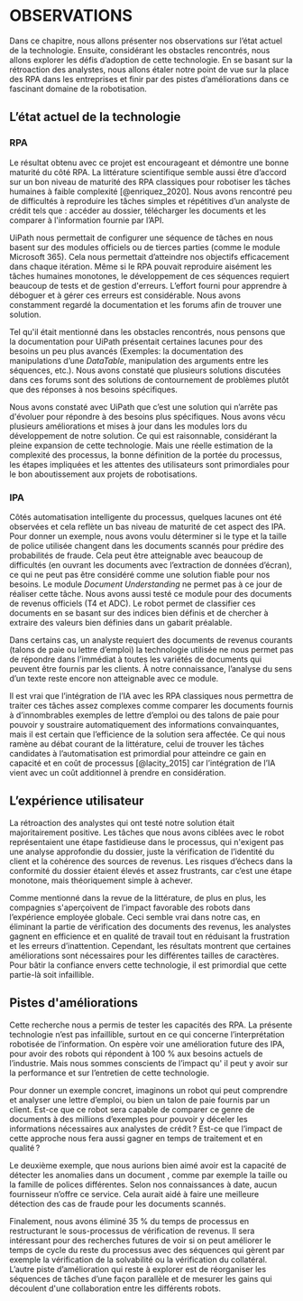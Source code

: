 # OBSERVATIONS

Dans ce chapitre, nous allons présenter nos observations sur l’état actuel de la technologie. Ensuite, considérant les obstacles rencontrés, nous allons explorer les défis d’adoption de cette technologie. En se basant sur la rétroaction des analystes, nous allons étaler notre point de vue sur la place des RPA dans les entreprises et finir par des pistes d’améliorations dans ce fascinant domaine de la robotisation.

## L’état actuel de la technologie
### RPA

Le résultat obtenu avec ce projet est encourageant et démontre une bonne maturité du côté RPA. La littérature scientifique semble aussi être d’accord sur un bon niveau de maturité des RPA classiques pour robotiser les tâches humaines à faible complexité [@enriquez_2020]. Nous avons rencontré peu de difficultés à reproduire les tâches simples et répétitives d’un analyste de crédit tels que : accéder au dossier, télécharger les documents et les comparer à l'information fournie par l’API.

UiPath nous permettait de configurer une séquence de tâches en nous basent sur des modules officiels ou de tierces parties (comme le module Microsoft 365). Cela nous permettait d’atteindre nos objectifs efficacement dans chaque itération.
Même si le RPA pouvait reproduire aisément les tâches humaines monotones, le développement de ces séquences requiert beaucoup de tests et de gestion d'erreurs. L’effort fourni pour apprendre à déboguer et à gérer ces erreurs est considérable. Nous avons constamment regardé la documentation et les forums afin de trouver une solution.

Tel qu'il était mentionné dans les obstacles rencontrés, nous pensons que la documentation pour UiPath présentait certaines lacunes pour des besoins un peu plus avancés (Exemples: la documentation des manipulations d’une *DataTable*, manipulation des arguments entre les séquences, etc.). Nous avons constaté que plusieurs solutions discutées dans ces forums sont des solutions de contournement de problèmes plutôt que des réponses à nos besoins spécifiques.

Nous avons constaté avec UiPath que c’est une solution qui n’arrête pas d'évoluer pour répondre à des besoins plus spécifiques. Nous avons vécu plusieurs améliorations et mises à jour dans les modules lors du développement de notre solution. Ce qui est raisonnable, considérant la pleine expansion de cette technologie. Mais une réelle estimation de la complexité des processus, la bonne définition de la portée du processus, les étapes impliquées et les attentes des utilisateurs sont primordiales pour le bon aboutissement aux projets de robotisations.

### IPA

Côtés automatisation intelligente du processus, quelques lacunes ont été observées et cela reflète un bas niveau de maturité de cet aspect des IPA. Pour donner un exemple, nous avons voulu déterminer si le type et la taille de police utilisée changent dans les documents scannés pour prédire des probabilités de fraude. Cela peut être atteignable avec beaucoup de difficultés (en ouvrant les documents avec l’extraction de données d’écran), ce qui ne peut pas être considéré comme une solution fiable pour nos besoins. Le module *Document Understanding* ne permet pas à ce jour de réaliser cette tâche.
Nous avons aussi testé ce module pour des documents de revenus officiels (T4 et ADC). Le robot permet de classifier ces documents en se basant sur des indices bien définis et de chercher à extraire des valeurs bien définies dans un gabarit préalable.

Dans certains cas, un analyste requiert des documents de revenus courants (talons de paie ou lettre d’emploi) la technologie utilisée ne nous permet pas de répondre dans l’immédiat à toutes les variétés de documents qui peuvent être fournis par les clients. À notre connaissance, l’analyse du sens d’un texte reste encore non atteignable avec ce module.

Il est vrai que l’intégration de l’IA avec les RPA classiques nous permettra de traiter ces tâches assez complexes comme comparer les documents fournis à d’innombrables exemples de lettre d’emploi ou des talons de paie pour pouvoir y soustraire automatiquement des informations convainquantes, mais il est certain que l’efficience de la solution sera affectée.
Ce qui nous ramène au débat courant de la littérature, celui de trouver les tâches candidates à l’automatisation est primordial pour atteindre ce gain en capacité et en coût de processus [@lacity_2015] car l’intégration de l’IA vient avec un coût additionnel à prendre en considération.

## L’expérience utilisateur

La rétroaction des analystes qui ont testé notre solution était majoritairement positive. Les tâches que nous avons ciblées avec le robot représentaient une étape fastidieuse dans le processus, qui n'exigent pas une analyse approfondie du dossier, juste la vérification de l’identité du client et la cohérence des sources de revenus. Les risques d’échecs dans la conformité du dossier étaient élevés et assez frustrants, car c’est une étape monotone, mais théoriquement simple à achever.

Comme mentionné dans la revue de la littérature, de plus en plus, les compagnies s'aperçoivent de l’impact favorable des robots dans l’expérience employée globale. Ceci semble vrai dans notre cas, en éliminant la partie de vérification des documents des revenus, les analystes gagnent en efficience et en qualité de travail tout en réduisant la frustration et les erreurs d’inattention. Cependant, les résultats montrent que certaines améliorations sont nécessaires pour les différentes tailles de caractères. Pour bâtir la confiance envers cette technologie, il est primordial que cette partie-là soit infaillible.

## Pistes d'améliorations 

Cette recherche nous a permis de tester les capacités des RPA. La présente technologie n’est pas infaillible, surtout en ce qui concerne l’interprétation robotisée de l’information. On espère voir une amélioration future des IPA, pour avoir des robots qui répondent à 100 % aux besoins actuels de l’industrie. Mais nous sommes conscients de l’impact qu' il peut y avoir sur la performance et sur l’entretien de cette technologie.

Pour donner un exemple concret, imaginons un robot qui peut comprendre et analyser une lettre d’emploi, ou bien un talon de paie fournis par un client. Est-ce que ce robot sera capable de comparer ce genre de documents à des millions d’exemples pour pouvoir y déceler les informations nécessaires aux analystes de crédit ? Est-ce que l’impact de cette approche nous fera aussi gagner en temps de traitement et en qualité ?

Le deuxième exemple, que nous aurions bien aimé avoir est la capacité de détecter les anomalies dans un document , comme par exemple la taille ou la famille de polices différentes. Selon nos connaissances à date, aucun fournisseur n’offre ce service. Cela aurait aidé à faire une meilleure détection des cas de fraude pour les documents scannés.

Finalement, nous avons éliminé 35 % du temps de processus en restructurant le sous-processus de vérification de revenus. Il sera intéressant pour des recherches futures de voir si on peut améliorer le temps de cycle du reste du processus avec des séquences qui gèrent par exemple la vérification de la solvabilité ou la vérification du collatéral. L’autre piste d’amélioration qui reste à explorer est de réorganiser les séquences de tâches d’une façon parallèle et de mesurer les gains qui découlent d'une collaboration entre les différents robots.


